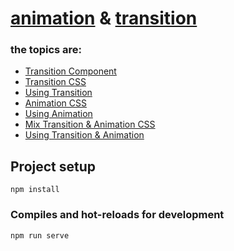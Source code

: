 # [animation]() & [transition](https://vuejs.org/guide/built-ins/transition)

### the topics are:

* [Transition Component]()
* [Transition CSS]()
* [Using Transition]()
* [Animation CSS]()
* [Using Animation]()
* [Mix Transition & Animation CSS]()
* [Using Transition & Animation]()

## Project setup
```
npm install
```

### Compiles and hot-reloads for development
```
npm run serve
```

